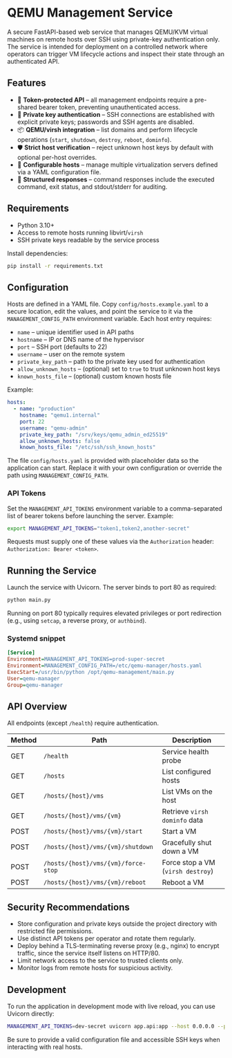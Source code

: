# QEMU Management Service

A secure FastAPI-based web service that manages QEMU/KVM virtual machines on
remote hosts over SSH using private-key authentication only. The service is
intended for deployment on a controlled network where operators can trigger VM
lifecycle actions and inspect their state through an authenticated API.

## Features

- 🔐 **Token-protected API** – all management endpoints require a pre-shared
  bearer token, preventing unauthenticated access.
- 🔑 **Private key authentication** – SSH connections are established with
  explicit private keys; passwords and SSH agents are disabled.
- 📦 **QEMU/virsh integration** – list domains and perform lifecycle operations
  (`start`, `shutdown`, `destroy`, `reboot`, `dominfo`).
- 🛡️ **Strict host verification** – reject unknown host keys by default with
  optional per-host overrides.
- 📁 **Configurable hosts** – manage multiple virtualization servers defined via
  a YAML configuration file.
- 🧾 **Structured responses** – command responses include the executed command,
  exit status, and stdout/stderr for auditing.

## Requirements

- Python 3.10+
- Access to remote hosts running libvirt/`virsh`
- SSH private keys readable by the service process

Install dependencies:

```bash
pip install -r requirements.txt
```

## Configuration

Hosts are defined in a YAML file. Copy `config/hosts.example.yaml` to a secure
location, edit the values, and point the service to it via the
`MANAGEMENT_CONFIG_PATH` environment variable. Each host entry requires:

- `name` – unique identifier used in API paths
- `hostname` – IP or DNS name of the hypervisor
- `port` – SSH port (defaults to 22)
- `username` – user on the remote system
- `private_key_path` – path to the private key used for authentication
- `allow_unknown_hosts` – (optional) set to `true` to trust unknown host keys
- `known_hosts_file` – (optional) custom known hosts file

Example:

```yaml
hosts:
  - name: "production"
    hostname: "qemu1.internal"
    port: 22
    username: "qemu-admin"
    private_key_path: "/srv/keys/qemu_admin_ed25519"
    allow_unknown_hosts: false
    known_hosts_file: "/etc/ssh/ssh_known_hosts"
```

The file `config/hosts.yaml` is provided with placeholder data so the
application can start. Replace it with your own configuration or override the
path using `MANAGEMENT_CONFIG_PATH`.

### API Tokens

Set the `MANAGEMENT_API_TOKENS` environment variable to a comma-separated list
of bearer tokens before launching the server. Example:

```bash
export MANAGEMENT_API_TOKENS="token1,token2,another-secret"
```

Requests must supply one of these values via the `Authorization` header:
`Authorization: Bearer <token>`.

## Running the Service

Launch the service with Uvicorn. The server binds to port 80 as required:

```bash
python main.py
```

Running on port 80 typically requires elevated privileges or port redirection
(e.g., using `setcap`, a reverse proxy, or `authbind`).

### Systemd snippet

```ini
[Service]
Environment=MANAGEMENT_API_TOKENS=prod-super-secret
Environment=MANAGEMENT_CONFIG_PATH=/etc/qemu-manager/hosts.yaml
ExecStart=/usr/bin/python /opt/qemu-management/main.py
User=qemu-manager
Group=qemu-manager
```

## API Overview

All endpoints (except `/health`) require authentication.

| Method | Path                                             | Description                    |
| ------ | ------------------------------------------------ | ------------------------------ |
| GET    | `/health`                                        | Service health probe           |
| GET    | `/hosts`                                         | List configured hosts          |
| GET    | `/hosts/{host}/vms`                              | List VMs on the host           |
| GET    | `/hosts/{host}/vms/{vm}`                         | Retrieve `virsh dominfo` data  |
| POST   | `/hosts/{host}/vms/{vm}/start`                   | Start a VM                     |
| POST   | `/hosts/{host}/vms/{vm}/shutdown`                | Gracefully shut down a VM      |
| POST   | `/hosts/{host}/vms/{vm}/force-stop`              | Force stop a VM (`virsh destroy`) |
| POST   | `/hosts/{host}/vms/{vm}/reboot`                  | Reboot a VM                    |

## Security Recommendations

- Store configuration and private keys outside the project directory with
  restricted file permissions.
- Use distinct API tokens per operator and rotate them regularly.
- Deploy behind a TLS-terminating reverse proxy (e.g., nginx) to encrypt
  traffic, since the service itself listens on HTTP/80.
- Limit network access to the service to trusted clients only.
- Monitor logs from remote hosts for suspicious activity.

## Development

To run the application in development mode with live reload, you can use
Uvicorn directly:

```bash
MANAGEMENT_API_TOKENS=dev-secret uvicorn app.api:app --host 0.0.0.0 --port 80 --reload
```

Be sure to provide a valid configuration file and accessible SSH keys when
interacting with real hosts.
